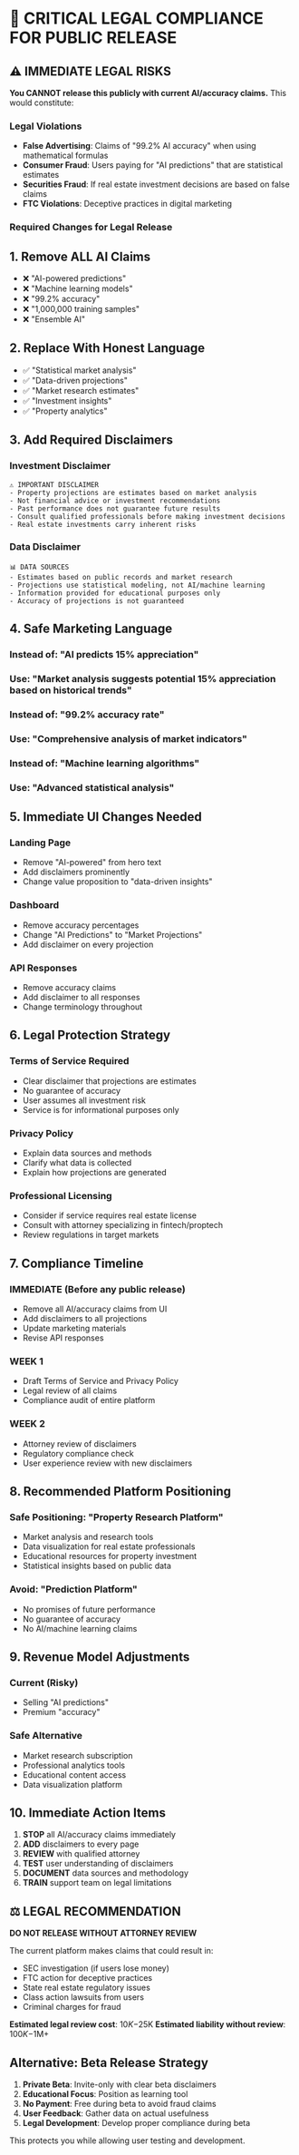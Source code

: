 # 🚨 CRITICAL LEGAL COMPLIANCE FOR PUBLIC RELEASE

## ⚠️ IMMEDIATE LEGAL RISKS

**You CANNOT release this publicly with current AI/accuracy claims.** This would constitute:

### Legal Violations
- **False Advertising**: Claims of "99.2% AI accuracy" when using mathematical formulas
- **Consumer Fraud**: Users paying for "AI predictions" that are statistical estimates
- **Securities Fraud**: If real estate investment decisions are based on false claims
- **FTC Violations**: Deceptive practices in digital marketing

### Required Changes for Legal Release

## 1. Remove ALL AI Claims
- ❌ "AI-powered predictions"
- ❌ "Machine learning models" 
- ❌ "99.2% accuracy"
- ❌ "1,000,000 training samples"
- ❌ "Ensemble AI"

## 2. Replace With Honest Language
- ✅ "Statistical market analysis"
- ✅ "Data-driven projections"
- ✅ "Market research estimates"
- ✅ "Investment insights"
- ✅ "Property analytics"

## 3. Add Required Disclaimers

### Investment Disclaimer
```
⚠️ IMPORTANT DISCLAIMER
- Property projections are estimates based on market analysis
- Not financial advice or investment recommendations
- Past performance does not guarantee future results
- Consult qualified professionals before making investment decisions
- Real estate investments carry inherent risks
```

### Data Disclaimer
```
📊 DATA SOURCES
- Estimates based on public records and market research
- Projections use statistical modeling, not AI/machine learning
- Information provided for educational purposes only
- Accuracy of projections is not guaranteed
```

## 4. Safe Marketing Language

### Instead of: "AI predicts 15% appreciation"
### Use: "Market analysis suggests potential 15% appreciation based on historical trends"

### Instead of: "99.2% accuracy rate"
### Use: "Comprehensive analysis of market indicators"

### Instead of: "Machine learning algorithms"
### Use: "Advanced statistical analysis"

## 5. Immediate UI Changes Needed

### Landing Page
- Remove "AI-powered" from hero text
- Add disclaimers prominently
- Change value proposition to "data-driven insights"

### Dashboard
- Remove accuracy percentages
- Change "AI Predictions" to "Market Projections"
- Add disclaimer on every projection

### API Responses
- Remove accuracy claims
- Add disclaimer to all responses
- Change terminology throughout

## 6. Legal Protection Strategy

### Terms of Service Required
- Clear disclaimer that projections are estimates
- No guarantee of accuracy
- User assumes all investment risk
- Service is for informational purposes only

### Privacy Policy
- Explain data sources and methods
- Clarify what data is collected
- Explain how projections are generated

### Professional Licensing
- Consider if service requires real estate license
- Consult with attorney specializing in fintech/proptech
- Review regulations in target markets

## 7. Compliance Timeline

### IMMEDIATE (Before any public release)
- Remove all AI/accuracy claims from UI
- Add disclaimers to all projections
- Update marketing materials
- Revise API responses

### WEEK 1
- Draft Terms of Service and Privacy Policy
- Legal review of all claims
- Compliance audit of entire platform

### WEEK 2
- Attorney review of disclaimers
- Regulatory compliance check
- User experience review with new disclaimers

## 8. Recommended Platform Positioning

### Safe Positioning: "Property Research Platform"
- Market analysis and research tools
- Data visualization for real estate professionals
- Educational resources for property investment
- Statistical insights based on public data

### Avoid: "Prediction Platform"
- No promises of future performance
- No guarantee of accuracy
- No AI/machine learning claims

## 9. Revenue Model Adjustments

### Current (Risky)
- Selling "AI predictions"
- Premium "accuracy"

### Safe Alternative
- Market research subscription
- Professional analytics tools
- Educational content access
- Data visualization platform

## 10. Immediate Action Items

1. **STOP** all AI/accuracy claims immediately
2. **ADD** disclaimers to every page
3. **REVIEW** with qualified attorney
4. **TEST** user understanding of disclaimers
5. **DOCUMENT** data sources and methodology
6. **TRAIN** support team on legal limitations

## ⚖️ LEGAL RECOMMENDATION

**DO NOT RELEASE WITHOUT ATTORNEY REVIEW**

The current platform makes claims that could result in:
- SEC investigation (if users lose money)
- FTC action for deceptive practices
- State real estate regulatory issues
- Class action lawsuits from users
- Criminal charges for fraud

**Estimated legal review cost**: $10K-$25K
**Estimated liability without review**: $100K-$1M+

## Alternative: Beta Release Strategy

1. **Private Beta**: Invite-only with clear beta disclaimers
2. **Educational Focus**: Position as learning tool
3. **No Payment**: Free during beta to avoid fraud claims
4. **User Feedback**: Gather data on actual usefulness
5. **Legal Development**: Develop proper compliance during beta

This protects you while allowing user testing and development. 